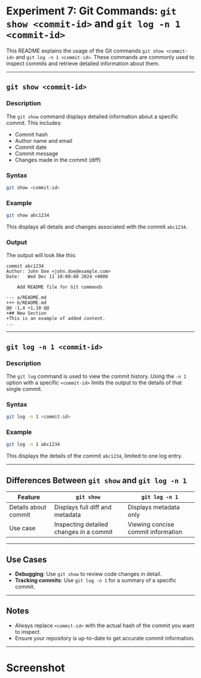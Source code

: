 # Experiment 7: Git Commands: `git show <commit-id>` and `git log -n 1 <commit-id>`

This README explains the usage of the Git commands `git show <commit-id>` and `git log -n 1 <commit-id>`. These commands are commonly used to inspect commits and retrieve detailed information about them.

---

## `git show <commit-id>`

### Description
The `git show` command displays detailed information about a specific commit. This includes:
- Commit hash
- Author name and email
- Commit date
- Commit message
- Changes made in the commit (diff)

### Syntax
```bash
git show <commit-id>
```

### Example
```bash
git show abc1234
```
This displays all details and changes associated with the commit `abc1234`.

### Output
The output will look like this:
```
commit abc1234
Author: John Doe <john.doe@example.com>
Date:   Wed Dec 11 10:00:00 2024 +0000

    Add README file for Git commands

--- a/README.md
+++ b/README.md
@@ -1,4 +1,10 @@
+## New Section
+This is an example of added content.
...
```

---

## `git log -n 1 <commit-id>`

### Description
The `git log` command is used to view the commit history. Using the `-n 1` option with a specific `<commit-id>` limits the output to the details of that single commit.

### Syntax
```bash
git log -n 1 <commit-id>
```

### Example
```bash
git log -n 1 abc1234
```
This displays the details of the commit `abc1234`, limited to one log entry.


---

## Differences Between `git show` and `git log -n 1`
| Feature             | `git show`                                   | `git log -n 1`                        |
|---------------------|----------------------------------------------|---------------------------------------|
| Details about commit| Displays full diff and metadata              | Displays metadata only                |
| Use case           | Inspecting detailed changes in a commit      | Viewing concise commit information    |

---

## Use Cases
- **Debugging**: Use `git show` to review code changes in detail.
- **Tracking commits**: Use `git log -n 1` for a summary of a specific commit.

---

## Notes
- Always replace `<commit-id>` with the actual hash of the commit you want to inspect.
- Ensure your repository is up-to-date to get accurate commit information.

---
# Screenshot
